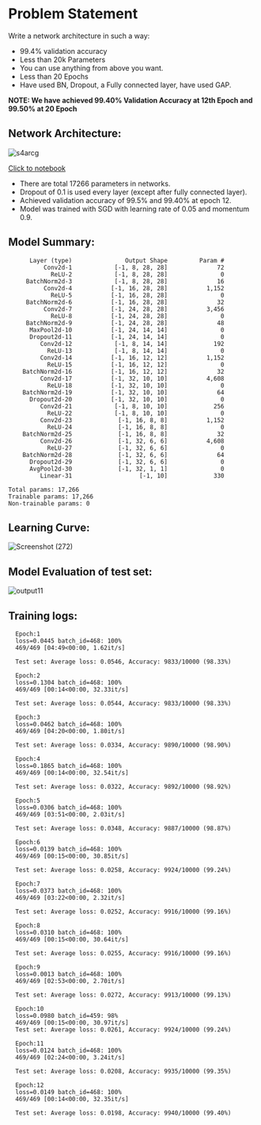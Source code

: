 # Problem Statement

Write a network architecture in such a way:
- 99.4% validation accuracy
- Less than 20k Parameters
- You can use anything from above you want. 
- Less than 20 Epochs
- Have used BN, Dropout, a Fully connected layer, have used GAP. 

**NOTE: We have achieved 99.40% Validation Accuracy at 12th Epoch and 99.50% at 20 Epoch**

## Network Architecture:

![s4arcg](https://user-images.githubusercontent.com/84603388/120033045-b1d1d900-c018-11eb-821c-ef2a2a6416a4.png)

[Click to notebook](https://github.com/vivek-a81/EVA6/blob/main/Session%204/Part-2/Session_4_Assignment.ipynb)

- There are total 17266 parameters in networks.
- Dropout of 0.1 is used every layer (except after fully connected layer).
- Achieved validation accuracy of 99.5% and 99.40% at epoch 12.
- Model was trained with SGD with learning rate of 0.05 and momentum 0.9.

## Model Summary:

          Layer (type)               Output Shape         Param #
              Conv2d-1            [-1, 8, 28, 28]              72
                ReLU-2            [-1, 8, 28, 28]               0
         BatchNorm2d-3            [-1, 8, 28, 28]              16
              Conv2d-4           [-1, 16, 28, 28]           1,152
                ReLU-5           [-1, 16, 28, 28]               0
         BatchNorm2d-6           [-1, 16, 28, 28]              32
              Conv2d-7           [-1, 24, 28, 28]           3,456
                ReLU-8           [-1, 24, 28, 28]               0
         BatchNorm2d-9           [-1, 24, 28, 28]              48
          MaxPool2d-10           [-1, 24, 14, 14]               0
          Dropout2d-11           [-1, 24, 14, 14]               0
             Conv2d-12            [-1, 8, 14, 14]             192
               ReLU-13            [-1, 8, 14, 14]               0
             Conv2d-14           [-1, 16, 12, 12]           1,152
               ReLU-15           [-1, 16, 12, 12]               0
        BatchNorm2d-16           [-1, 16, 12, 12]              32
             Conv2d-17           [-1, 32, 10, 10]           4,608
               ReLU-18           [-1, 32, 10, 10]               0
        BatchNorm2d-19           [-1, 32, 10, 10]              64
          Dropout2d-20           [-1, 32, 10, 10]               0
             Conv2d-21            [-1, 8, 10, 10]             256
               ReLU-22            [-1, 8, 10, 10]               0
             Conv2d-23             [-1, 16, 8, 8]           1,152
               ReLU-24             [-1, 16, 8, 8]               0
        BatchNorm2d-25             [-1, 16, 8, 8]              32
             Conv2d-26             [-1, 32, 6, 6]           4,608
               ReLU-27             [-1, 32, 6, 6]               0
        BatchNorm2d-28             [-1, 32, 6, 6]              64
          Dropout2d-29             [-1, 32, 6, 6]               0
          AvgPool2d-30             [-1, 32, 1, 1]               0
             Linear-31                   [-1, 10]             330
  ```
  Total params: 17,266
  Trainable params: 17,266
  Non-trainable params: 0
  ```

## Learning Curve:

![Screenshot (272)](https://user-images.githubusercontent.com/84603388/120034109-2bb69200-c01a-11eb-8502-683c1b823927.png)

## Model Evaluation of test set:

![output11](https://user-images.githubusercontent.com/84603388/120034196-5274c880-c01a-11eb-99e6-a3ee5ea2e62d.png)

## Training logs:
```
  Epoch:1
  loss=0.0445 batch_id=468: 100%
  469/469 [04:49<00:00, 1.62it/s]

  Test set: Average loss: 0.0546, Accuracy: 9833/10000 (98.33%)

  Epoch:2
  loss=0.1304 batch_id=468: 100%
  469/469 [00:14<00:00, 32.33it/s]

  Test set: Average loss: 0.0544, Accuracy: 9833/10000 (98.33%)

  Epoch:3
  loss=0.0462 batch_id=468: 100%
  469/469 [04:20<00:00, 1.80it/s]

  Test set: Average loss: 0.0334, Accuracy: 9890/10000 (98.90%)

  Epoch:4
  loss=0.1865 batch_id=468: 100%
  469/469 [00:14<00:00, 32.54it/s]

  Test set: Average loss: 0.0322, Accuracy: 9892/10000 (98.92%)

  Epoch:5
  loss=0.0306 batch_id=468: 100%
  469/469 [03:51<00:00, 2.03it/s]

  Test set: Average loss: 0.0348, Accuracy: 9887/10000 (98.87%)

  Epoch:6
  loss=0.0139 batch_id=468: 100%
  469/469 [00:15<00:00, 30.85it/s]

  Test set: Average loss: 0.0258, Accuracy: 9924/10000 (99.24%)

  Epoch:7
  loss=0.0373 batch_id=468: 100%
  469/469 [03:22<00:00, 2.32it/s]

  Test set: Average loss: 0.0252, Accuracy: 9916/10000 (99.16%)

  Epoch:8
  loss=0.0310 batch_id=468: 100%
  469/469 [00:15<00:00, 30.64it/s]

  Test set: Average loss: 0.0255, Accuracy: 9916/10000 (99.16%)

  Epoch:9
  loss=0.0013 batch_id=468: 100%
  469/469 [02:53<00:00, 2.70it/s]

  Test set: Average loss: 0.0272, Accuracy: 9913/10000 (99.13%)

  Epoch:10
  loss=0.0980 batch_id=459: 98%
  469/469 [00:15<00:00, 30.97it/s]
  Test set: Average loss: 0.0261, Accuracy: 9924/10000 (99.24%)

  Epoch:11
  loss=0.0124 batch_id=468: 100%
  469/469 [02:24<00:00, 3.24it/s]

  Test set: Average loss: 0.0208, Accuracy: 9935/10000 (99.35%)

  Epoch:12
  loss=0.0149 batch_id=468: 100%
  469/469 [00:14<00:00, 32.35it/s]

  Test set: Average loss: 0.0198, Accuracy: 9940/10000 (99.40%)
```

 
